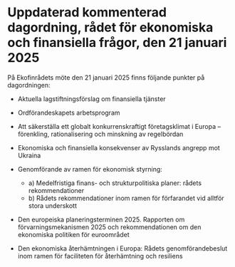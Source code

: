 # Uppdaterad kommenterad dagordning, rådet för ekonomiska och finansiella frågor, den 21 januari 2025

På Ekofinrådets möte den 21 januari 2025 finns följande punkter på dagordningen:

* Aktuella lagstiftningsförslag om finansiella tjänster
* Ordförandeskapets arbetsprogram
* Att säkerställa ett globalt konkurrenskraftigt företagsklimat i Europa – förenkling, rationalisering och minskning av regelbördan
* Ekonomiska och finansiella konsekvenser av Rysslands angrepp mot Ukraina
* Genomförande av ramen för ekonomisk styrning:
  + a) Medelfristiga finans- och strukturpolitiska planer: rådets rekommendationer
  + b) Rådets rekommendationer inom ramen för förfarandet vid alltför stora underskott

* Den europeiska planeringsterminen 2025. Rapporten om förvarningsmekanismen 2025 och rekommendationen om den ekonomiska politiken för euroområdet
* Den ekonomiska återhämtningen i Europa: Rådets genomförandebeslut inom ramen för faciliteten för återhämtning och resiliens
